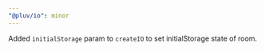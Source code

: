 ```yaml
---
"@pluv/io": minor
---
```


Added `initialStorage` param to `createIO` to set initialStorage state of room.
